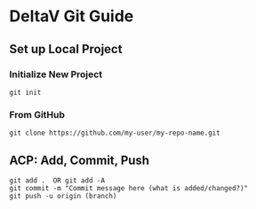 <h1>DeltaV Git Guide</h1>
<h2>Set up Local Project</h2>
<h3>Initialize New Project</h3>

```
git init
```

<h3>From GitHub</h3>

```
git clone https://github.com/my-user/my-repo-name.git
```

<h2>ACP: Add, Commit, Push</h2>

```
git add .  OR git add -A
git commit -m "Commit message here (what is added/changed?)"
git push -u origin (branch)
```
